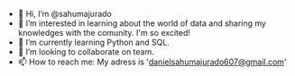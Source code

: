 - 👋 Hi, I’m @sahumajurado
- 👀 I’m interested in learning about the world of data and sharing my knowledges with the comunity. I'm so excited!
- 🌱 I’m currently learning Python and SQL.
- 💞️ I’m looking to collaborate on team.
- 📫 How to reach me: My adress is 'danielsahumajurado607@gmail.com'

<!---
sahumajurado/sahumajurado is a ✨ special ✨ repository because its `README.md` (this file) appears on your GitHub profile.
You can click the Preview link to take a look at your changes.
--->
